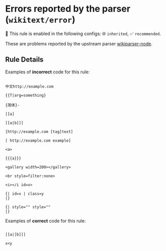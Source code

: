 # Errors reported by the parser (`wikitext/error`)

💼 This rule is enabled in the following configs: 🌐 `inherited`, ✅ `recommended`.

<!-- end auto-generated rule header -->

These are problems reported by the upstream parser [wikiparser-node](https://github.com/bhsd-harry/wikiparser-node).

## Rule Details

Examples of **incorrect** code for this rule:

```wikitext

中文http://example.com

{{T|arg=something}

{简体}-

[[a]

[[a|b]]]

[http://example.com [tag]text]

[ http://example.com example]

<a>

{{{a}}}

<gallery width=200></gallery>

<br style=filter:none>

<i></i id=x>

{| id=x | class=y
|}

{| style="" style=""
|}

```

Examples of **correct** code for this rule:

```wikitext

[[a|[b]]]

x<y

```
